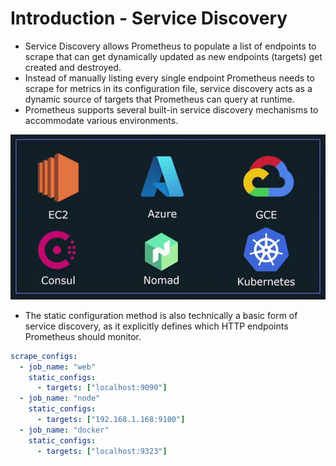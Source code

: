 # Introduction - Service Discovery
- Service Discovery allows Prometheus to populate a list of endpoints to scrape that can get dynamically updated as new endpoints (targets) get created and destroyed.
- Instead of manually listing every single endpoint Prometheus needs to scrape for metrics in its configuration file, service discovery acts as a dynamic source of targets that Prometheus can query at runtime.
- Prometheus supports several built-in service discovery mechanisms to accommodate various environments.

![Service Discovery](../images/service-discovery.png)

- The static configuration method is also technically a basic form of service discovery, as it explicitly defines which HTTP endpoints Prometheus should monitor.

```yml
scrape_configs:
  - job_name: "web"
    static_configs:
      - targets: ["localhost:9090"]
  - job_name: "node"
    static_configs:
      - targets: ["192.168.1.168:9100"]
  - job_name: "docker"
    static_configs:
      - targets: ["localhost:9323"]
```